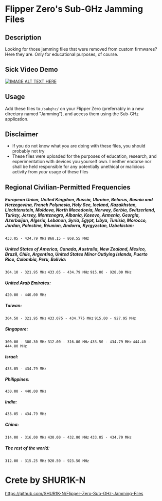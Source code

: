 # Flipper Zero's Sub-GHz Jamming Files

## Description
Looking for those jamming files that were removed from custom firmwares? Here they are. Only for educational purposes, of course.

## Sick Video Demo

[![IMAGE ALT TEXT HERE](https://img.youtube.com/vi/aHXx3niWDnY/maxresdefault.jpg)](https://www.youtube.com/watch?v=aHXx3niWDnY)

## Usage
Add these files to `/subghz/` on your Flipper Zero (preferrably in a new directory named "Jamming"), and access them using the Sub-GHz application.

## Disclaimer
* If you do not know what you are doing with these files, you should probably not try
* These files were uploaded for the purposes of education, research, and experimentation with devices you yourself own. I neither endorse nor shall be held responsible for any potentially unethical or malicious activity from *your* usage of these files

## Regional Civilian-Permitted Frequencies
##### European Union, United Kingdom, Russia, Ukraine, Belarus, Bosnia and Herzegovina, French Polynesia, Holy See, Iceland, Kazakhstan, Liechtenstein, Moldova, North Macedonia, Norway, Serbia, Switzerland, Turkey, Jersey, Montenegro, Albania, Kosovo, Armenia, Georgia, Azerbaijan, Algeria, Lebanon, Syria, Egypt, Libya, Tunisia, Morocco, Jordan, Palestine, Réunion, Andorra, Kyrgyzstan, Uzbekistan:
`433.05 - 434.79 MHz`
`868.15 - 868.55 MHz`

##### United States of America, Canada, Australia, New Zealand, Mexico, Brazil, Chile, Argentina, United States Minor Outlying Islands, Puerto Rico, Colombia, Peru, Bolivia:

`304.10 - 321.95 MHz`
`433.05 - 434.79 MHz`
`915.00 - 928.00 MHz`

##### United Arab Emirates:
`420.00 - 440.00 MHz`

##### Taiwan:
`304.50 - 321.95 MHz`
`433.075 - 434.775 MHz`
`915.00 - 927.95 MHz`

##### Singapore:
`300.00 - 300.30 MHz`
`312.00 - 316.00 MHz`
`433.50 - 434.79 MHz`
`444.40 - 444.80 MHz`

##### Israel:
`433.05 - 434.79 MHz`

##### Philippines:
`430.00 - 440.00 MHz`

##### India:
`433.05 - 434.79 MHz`

##### China:
`314.00 - 316.00 MHz`
`430.00 - 432.00 MHz`
`433.05 - 434.79 MHz`

##### The rest of the world:
`312.00 - 315.25 MHz`
`920.50 - 923.50 MHz`


# Crete by SHUR1K-N 
https://github.com/SHUR1K-N/Flipper-Zero-Sub-GHz-Jamming-Files
